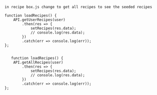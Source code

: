     in recipe box.js change to get all recipes to see the seeded recipes
    
    function loadRecipes() {
        API.getUserRecipes(user)
            .then(res => {
                setRecipes(res.data);
                // console.log(res.data);
            })
            .catch(err => console.log(err));
    };


       function loadRecipes() {
        API.getAllRecipes(user)
            .then(res => {
                setRecipes(res.data);
                // console.log(res.data);
            })
            .catch(err => console.log(err));
    };